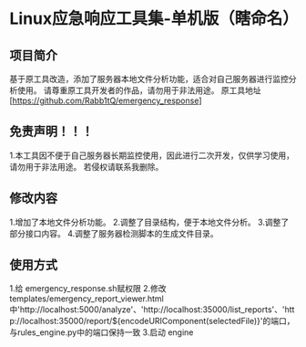 # Linux应急响应工具集-单机版（瞎命名）

## 项目简介

基于原工具改造，添加了服务器本地文件分析功能，适合对自己服务器进行监控分析使用。
请尊重原工具开发者的作品，请勿用于非法用途。
原工具地址[https://github.com/Rabb1tQ/emergency_response]
## 免责声明！！！
1.本工具因不便于自己服务器长期监控使用，因此进行二次开发，仅供学习使用，请勿用于非法用途。
若侵权请联系我删除。

## 修改内容
1.增加了本地文件分析功能。
2.调整了目录结构，便于本地文件分析。
3.调整了部分接口内容。
4.调整了服务器检测脚本的生成文件目录。

## 使用方式
1.给 emergency_response.sh赋权限
2.修改 templates/emergency_report_viewer.html中'http://localhost:5000/analyze'、'http://localhost:35000/list_reports'、'http://localhost:35000/report/${encodeURIComponent(selectedFile)}'的端口，与rules_engine.py中的端口保持一致 
3.启动 engine
